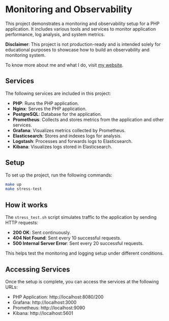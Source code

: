 # Monitoring and Observability

This project demonstrates a monitoring and observability setup for a PHP application. It includes various tools and services to monitor application performance, log analysis, and system metrics.

**Disclaimer**: This project is not production-ready and is intended solely for educational purposes to showcase how to build an observability and monitoring system.

To know more about me and what I do, visit [my website](https://simonedamico.com).

## Services

The following services are included in this project:

- **PHP**: Runs the PHP application.
- **Nginx**: Serves the PHP application.
- **PostgreSQL**: Database for the application.
- **Prometheus**: Collects and stores metrics from the application and other services.
- **Grafana**: Visualizes metrics collected by Prometheus.
- **Elasticsearch**: Stores and indexes logs for analysis.
- **Logstash**: Processes and forwards logs to Elasticsearch.
- **Kibana**: Visualizes logs stored in Elasticsearch.

## Setup

To set up the project, run the following commands:

```bash
make up
make stress-test
```

## How it works 

The `stress_test.sh` script simulates traffic to the application by sending HTTP requests:  

- **200 OK**: Sent continuously.
- **404 Not Found**: Sent every 10 successful requests.
- **500 Internal Server Error**: Sent every 20 successful requests.

This helps test the monitoring and logging setup under different conditions.

## Accessing Services

Once the setup is complete, you can access the services at the following URLs:

* PHP Application: http://localhost:8080/200
* Grafana: http://localhost:3000
* Prometheus: http://localhost:9090
* Kibana: http://localhost:5601
